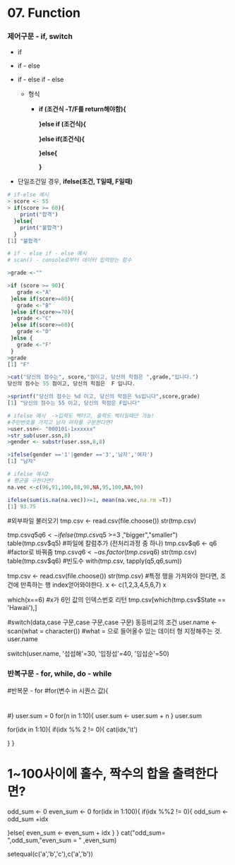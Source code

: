 # 07. Function 

### 제어구문 - if, switch

- if 

- if - else 

- if - else if - else

  - 형식 

    - **if (조건식 -T/F를 return해야함){**

      **}else if (조건식){**

      **}else if(조건식){**

      **}else{**

      **}**

- 단일조건일 경우, **ifelse(조건, T일때, F일때)**

```R
# if-else 예시
> score <- 55
> if(score >= 60){
    print("합격")
  }else{
    print("불합격")
  }
[1] "불합격"

# if - else if - else 예시
# scan() - console로부터 데이터 입력받는 함수

>grade <-""

>if (score >= 90){
   grade <-"A"
 }else if(score>=80){
   grade <-"B"
 }else if(score>=70){
   grade <-"C"
 }else if(score>=60){
   grade <-"D"
 }else {
   grade <-"F"
 }
>grade
[1] "F"

>cat("당신의 점수는", score,"점이고, 당신의 학점은 ",grade,"입니다.")
당신의 점수는 55 점이고, 당신의 학점은  F 입니다.

>sprintf("당신의 점수는 %d 이고, 당신의 학점은 %s입니다",score,grade)
[1] "당신의 점수는 55 이고, 당신의 학점은 F입니다"

# ifelse 예시  ->입력도 벡터고, 출력도 벡터일때만 가능!
#주민번호를 가지고 남자 여자를 구분한다면?
>user.ssn<- "000101-1xxxxxx"
>str_sub(user.ssn,8)
>gender <- substr(user.ssn,8,8)

>ifelse(gender =='1'|gender =='3','남자','여자')
[1] "남자"

# ifelse 예시2
# 평균을 구한다면?
na.vec <-c(96,91,100,88,90,NA,95,100,NA,90)

ifelse(sum(is.na(na.vec))>=1, mean(na.vec,na.rm =T))
[1] 93.75

```











#외부파일 불러오기
tmp.csv <- read.csv(file.choose())
str(tmp.csv)

tmp.csv$q5
q6<-ifelse(tmp.csv$q5 >=3 ,"bigger","smaller")
table(tmp.csv$q5)
#파일에 칼럼추가 (전처리과정 중 하나)
tmp.csv$q6 <- q6
#factor로 바꿔줌
tmp.csv$q6 <- as.factor(tmp.csv$q6)
str(tmp.csv)
table(tmp.csv$q6) #빈도수 
with(tmp.csv, tapply(q5,q6,sum))

tmp.csv <- read.csv(file.choose())
str(tmp.csv)
#특정 행을 가져와야 한다면, 조건에 만족하는 행 index얻어와야한다.
x <- c(1,2,3,4,5,6,7)
x

which(x==6) #x가 6인 값의 인덱스번호 리턴
tmp.csv[which(tmp.csv$State == 'Hawaii'),]

#switch(data,case 구문,case 구문,case 구문) 동등비교의 조건
user.name <- scan(what = character())  #what = 으로 들어올수 있는 데이터 형 지정해주는 것.
user.name

switch(user.name,
       '섭섭해'=30,
       '입정섭'=40,
       '임섭순'=50)









### 반복구문 - for, while, do - while



#반복문 - for
#for(변수 in 시퀀스 값){
#
#}
user.sum = 0
for(n in 1:10){
  user.sum <- user.sum + n
}
user.sum

for(idx in 1:10){
  if(idx %% 2 != 0){
    cat(idx,'\t')

  }
}

# 1~100사이에 홀수, 짝수의 합을 출력한다면?

odd_sum <- 0
even_sum <- 0
for(idx in 1:100){
  if(idx %%2 != 0){
    odd_sum <- odd_sum +idx
    
  }else{
    even_sum <- even_sum + idx
  }
}
cat("odd_sum= ",odd_sum,"even_sum = " ,even_sum)

setequal(c('a','b','c'),c('a','b'))